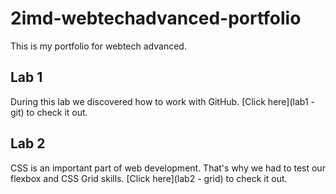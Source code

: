 # 2imd-webtechadvanced-portfolio
This is my portfolio for webtech advanced.

## Lab 1
During this lab we discovered how to work with GitHub.
[Click here](lab1 - git) to check it out.

## Lab 2
CSS is an important part of web development. That's why we had to test our flexbox and CSS Grid skills.
[Click here](lab2 - grid) to check it out.
